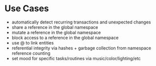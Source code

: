 # Use Cases

- automatically detect recurring transactions and unexpected changes
- share a reference in the global namespace
- mutate a reference in the global namespace 
- block access to a reference in the global namespace
- use @ to link entities
- referential integrity via hashes + garbage collection from namespace reference counting
- set mood for specific tasks/routines via music/color/lighting/etc